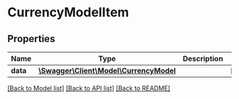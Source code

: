 # CurrencyModelItem

## Properties
Name | Type | Description | Notes
------------ | ------------- | ------------- | -------------
**data** | [**\Swagger\Client\Model\CurrencyModel**](CurrencyModel.md) |  | [optional] 


[[Back to Model list]](../README.md#documentation-for-models) [[Back to API list]](../README.md#documentation-for-api-endpoints) [[Back to README]](../README.md)


